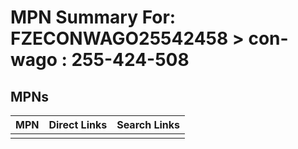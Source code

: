 



# MPN Summary For: FZECONWAGO25542458 > con-wago : 255-424-508

## MPNs
  

|MPN|Direct Links|Search Links|
| :--- | :--- | :--- |
||||
